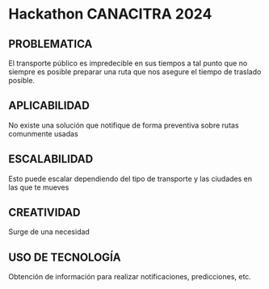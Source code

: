 # Hackathon CANACITRA 2024

## PROBLEMATICA

El transporte público es impredecible en sus tiempos a tal punto que no siempre es posible preparar una ruta que nos asegure el tiempo de traslado posible.

## APLICABILIDAD

No existe una solución que notifique de forma preventiva sobre rutas comunmente usadas

## ESCALABILIDAD

Esto puede escalar dependiendo del tipo de transporte y las ciudades en las que te mueves

## CREATIVIDAD

Surge de una necesidad

## USO DE TECNOLOGÍA

Obtención de información para realizar notificaciones, predicciones, etc.
